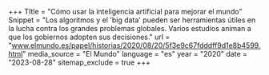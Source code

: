 +++
TItle = "Cómo usar la inteligencia artificial para mejorar el mundo"
Snippet = "Los algoritmos y el 'big data' pueden ser herramientas útiles en la lucha contra los grandes problemas globales. Varios estudios animan a que los gobiernos adopten sus decisiones."
url = "www.elmundo.es/papel/historias/2020/08/20/5f3e9c67fdddff9d1e8b4599.html"
media_source = "El Mundo"
language = "es"
year = "2020"
date = "2023-08-28"
sitemap_exclude = true
+++
